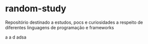 # random-study
Repositório destinado a estudos, pocs e curiosidades a respeito de diferentes linguagens de programação e frameworks

a
a
d
adsa
